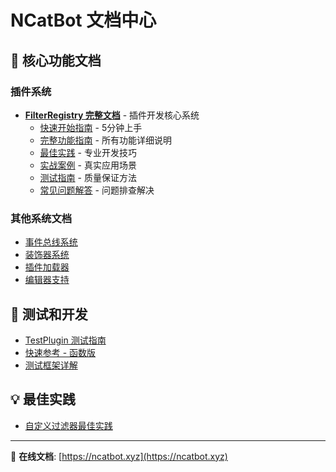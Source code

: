 # NCatBot 文档中心

## 🚀 核心功能文档

### 插件系统
- **[FilterRegistry 完整文档](./plugin_system/FilterRegistry-README.md)** - 插件开发核心系统
  - [快速开始指南](./plugin_system/FilterRegistry-快速开始.md) - 5分钟上手
  - [完整功能指南](./plugin_system/FilterRegistry-完整指南.md) - 所有功能详细说明
  - [最佳实践](./plugin_system/FilterRegistry-最佳实践.md) - 专业开发技巧
  - [实战案例](./plugin_system/FilterRegistry-实战案例.md) - 真实应用场景
  - [测试指南](./plugin_system/FilterRegistry-测试指南.md) - 质量保证方法
  - [常见问题解答](./plugin_system/FilterRegistry-FAQ.md) - 问题排查解决

### 其他系统文档
- [事件总线系统](./plugin_system/EventBus.md)
- [装饰器系统](./plugin_system/Decorator.md)
- [插件加载器](./plugin_system/Loader.md)
- [编辑器支持](./plugin_system/Editer.md)

## 🧪 测试和开发
- [TestPlugin 测试指南](./plugin_system/TestPlugin测试指南.md)
- [快速参考 - 函数版](./plugin_system/Testing-快速参考-函数版.md)
- [测试框架详解](./plugin_system/Testing.md)

## 💡 最佳实践
- [自定义过滤器最佳实践](./plugin_system/自定义过滤器最佳实践.md)

---

📖 **在线文档**: [https://ncatbot.xyz](https://ncatbot.xyz)
